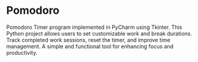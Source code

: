 # Pomodoro
Pomodoro Timer program implemented in PyCharm using Tkinter. This Python project allows users to set customizable work and break durations. Track completed work sessions, reset the timer, and improve time management. A simple and functional tool for enhancing focus and productivity.
